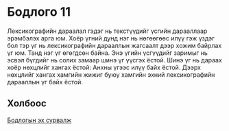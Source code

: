 # Бодлого 11
Лексикографийн дараалал гэдэг нь текстүүдийг үсгийн дарааллаар эрэмбэлэх арга юм. Хоёр үгний дунд нэг нь нөгөөгөөс илүү гэж үздэг бол тэр үг нь лексикографийн дарааллын жагсаалт дээр хожим байрлах үг юм. Танд нэг үг өгөгдсөн байна. Энэ үгийн үсгүүдийг заримыг нь эсвэл бүгдийг нь солих замаар шинэ үг үүсгэх ёстой.
Шинэ үг нь дараах хоёр нөхцлийг хангах ёстой:
Анхны үгээс илүү байх ёстой.
Дээрх нөхцлийг хангах хамгийн жижиг буюу хамгийн эхний лексикографийн дарааллын үг байх ёстой.

## Холбоос
[Бодлогын эх сурвалж](https://www.hackerrank.com/challenges/bigger-is-greater/problem?isFullScreen=true)
